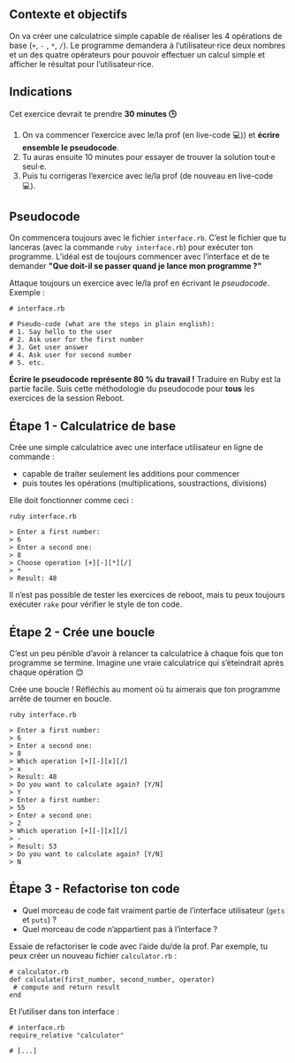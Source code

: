 Contexte et objectifs
---------------------

On va créer une calculatrice simple capable de réaliser les 4 opérations de base (`+`, `-` , `*`, `/`). Le programme demandera à l’utilisateur·rice deux nombres et un des quatre opérateurs pour pouvoir effectuer un calcul simple et afficher le résultat pour l’utilisateur·rice.

Indications
-----------

Cet exercice devrait te prendre **30 minutes 🕒**

1.  On va commencer l’exercice avec le/la prof (en live-code 💻)) et **écrire ensemble le pseudocode**.
2.  Tu auras ensuite 10 minutes pour essayer de trouver la solution tout·e seul·e.
3.  Puis tu corrigeras l’exercice avec le/la prof (de nouveau en live-code 💻).

Pseudocode
----------

On commencera toujours avec le fichier `interface.rb`. C’est le fichier que tu lanceras (avec la commande `ruby interface.rb`) pour exécuter ton programme. L’idéal est de toujours commencer avec l’interface et de te demander **"Que doit-il se passer quand je lance mon programme ?"**

Attaque toujours un exercice avec le/la prof en écrivant le *pseudocode*. Exemple :

``` {.ruby}
# interface.rb

# Pseudo-code (what are the steps in plain english):
# 1. Say hello to the user
# 2. Ask user for the first number
# 3. Get user answer
# 4. Ask user for second number
# 5. etc.
```

**Écrire le pseudocode représente 80 % du travail !** Traduire en Ruby est la partie facile. Suis cette méthodologie du pseudocode pour **tous** les exercices de la session Reboot.

Étape 1 - Calculatrice de base
------------------------------

Crée une simple calculatrice avec une interface utilisateur en ligne de commande :

-   capable de traiter seulement les additions pour commencer
-   puis toutes les opérations (multiplications, soustractions, divisions)

Elle doit fonctionner comme ceci :

``` {.bash}
ruby interface.rb

> Enter a first number:
> 6
> Enter a second one:
> 8
> Choose operation [+][-][*][/]
> *
> Result: 48
```

Il n’est pas possible de tester les exercices de reboot, mais tu peux toujours exécuter `rake` pour vérifier le style de ton code.

Étape 2 - Crée une boucle
-------------------------

C’est un peu pénible d’avoir à relancer ta calculatrice à chaque fois que ton programme se termine. Imagine une vraie calculatrice qui s’éteindrait après chaque opération 😊

Crée une boucle ! Réfléchis au moment où tu aimerais que ton programme arrête de tourner en boucle.

``` {.bash}
ruby interface.rb

> Enter a first number:
> 6
> Enter a second one:
> 8
> Which operation [+][-][x][/]
> x
> Result: 48
> Do you want to calculate again? [Y/N]
> Y
> Enter a first number:
> 55
> Enter a second one:
> 2
> Which operation [+][-][x][/]
> -
> Result: 53
> Do you want to calculate again? [Y/N]
> N
```

Étape 3 - Refactorise ton code
------------------------------

-   Quel morceau de code fait vraiment partie de l’interface utilisateur (`gets` et `puts`) ?
-   Quel morceau de code n’appartient pas à l’interface ?

Essaie de refactoriser le code avec l’aide du/de la prof. Par exemple, tu peux créer un nouveau fichier `calculator.rb` :

``` {.ruby}
# calculator.rb
def calculate(first_number, second_number, operator)
 # compute and return result
end
```

Et l’utiliser dans ton interface :

``` {.ruby}
# interface.rb
require_relative "calculator"

# [...]
```
